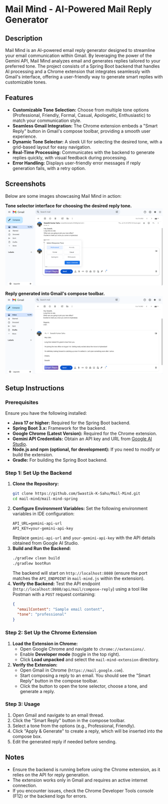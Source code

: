 # Mail Mind - AI-Powered Mail Reply Generator

## Description
Mail Mind is an AI-powered email reply generator designed to streamline your email communication within Gmail. By leveraging the power of the Gemini API, Mail Mind analyzes email and generates replies tailored to your preferred tone. The project consists of a Spring Boot backend that handles AI processing and a Chrome extension that integrates seamlessly with Gmail's interface, offering a user-friendly way to generate smart replies with customizable tones.

## Features
* **Customizable Tone Selection:** Choose from multiple tone options (Professional, Friendly, Formal, Casual, Apologetic, Enthusiastic) to match your communication style.
* **Seamless Gmail Integration:** The Chrome extension embeds a "Smart Reply" button in Gmail's compose toolbar, providing a smooth user experience.
* **Dynamic Tone Selector:** A sleek UI for selecting the desired tone, with a grid-based layout for easy navigation.
* **Real-Time Processing:** Communicates with the backend to generate replies quickly, with visual feedback during processing.
* **Error Handling:** Displays user-friendly error messages if reply generation fails, with a retry option.

## Screenshots
Below are some images showcasing Mail Mind in action:

**Tone selector interface for choosing the desired reply tone.**
![Tone selector interface for choosing the desired reply tone](screenshots/tone-selector.png)

**Reply generated into Gmail's compose toolbar.**
![Reply generated into Gmail's compose toolbar](screenshots/smart-reply.png)


## Setup Instructions

### Prerequisites
Ensure you have the following installed:

* **Java 17 or higher:** Required for the Spring Boot backend.
* **Spring Boot 3.x:** Framework for the backend.
* **Google Chrome (Latest Version):** Required for the Chrome extension.
* **Gemini API Credentials:** Obtain an API key and URL from [Google AI Studio](https://ai.google.dev/).
* **Node.js and npm (optional, for development):** If you need to modify or build the extension.
* **Gradle:** For building the Spring Boot backend.

### Step 1: Set Up the Backend
1.  **Clone the Repository:**
    ```bash
    git clone https://github.com/Swastik-K-Sahu/Mail-Mind.git
    cd mail-mind/mail-mind-spring
    ```
2.  **Configure Environment Variables:**
    Set the following environment variables in IDE configuration:
    ```
    API_URL=gemini-api-url
    API_KEY=your-gemini-api-key
    ```
    Replace `gemini-api-url` and `your-gemini-api-key` with the API details obtained from Google AI Studio.
3.  **Build and Run the Backend:**
    ```bash
    ./gradlew clean build
    ./gradlew bootRun
    ```
    The backend will start on `http://localhost:8080` (ensure the port matches the `API_ENDPOINT` in `mail-mind.js` within the extension).
4.  **Verify the Backend:**
    Test the API endpoint (`http://localhost:8080/api/mail/compose-reply`) using a tool like Postman with a `POST` request containing:
    ```json
    {
      "emailContent": "Sample email content",
      "tone": "professional"
    }
    ```

### Step 2: Set Up the Chrome Extension
1.  **Load the Extension in Chrome:**
    * Open Google Chrome and navigate to `chrome://extensions/`.
    * Enable **Developer mode** (toggle in the top right).
    * Click **Load unpacked** and select the `mail-mind-extension` directory.
2.  **Verify the Extension:**
    * Open Gmail in Chrome (`https://mail.google.com`).
    * Start composing a reply to an email. You should see the "Smart Reply" button in the compose toolbar.
    * Click the button to open the tone selector, choose a tone, and generate a reply.

### Step 3: Usage
1.  Open Gmail and navigate to an email thread.
2.  Click the "Smart Reply" button in the compose toolbar.
3.  Select a tone from the options (e.g., Professional, Friendly).
4.  Click "Apply & Generate" to create a reply, which will be inserted into the compose box.
5.  Edit the generated reply if needed before sending.

## Notes
* Ensure the backend is running before using the Chrome extension, as it relies on the API for reply generation.
* The extension works only in Gmail and requires an active internet connection.
* If you encounter issues, check the Chrome Developer Tools console (F12) or the backend logs for errors.

